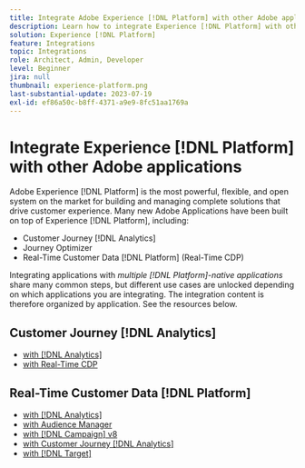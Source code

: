 ```yaml
---
title: Integrate Adobe Experience [!DNL Platform] with other Adobe applications
description: Learn how to integrate Experience [!DNL Platform] with other Adobe applications.
solution: Experience [!DNL Platform]
feature: Integrations
topic: Integrations
role: Architect, Admin, Developer
level: Beginner
jira: null
thumbnail: experience-platform.png
last-substantial-update: 2023-07-19
exl-id: ef86a50c-b8ff-4371-a9e9-8fc51aa1769a
---
```

# Integrate Experience [!DNL Platform] with other Adobe applications

Adobe Experience [!DNL Platform] is the most powerful, flexible, and open system on the market for building and managing complete solutions that drive customer experience. Many new Adobe Applications have been built on top of Experience [!DNL Platform], including:

* Customer Journey [!DNL Analytics]
* Journey Optimizer
* Real-Time Customer Data [!DNL Platform] (Real-Time CDP)

Integrating applications with _multiple [!DNL Platform]-native applications_ share many common steps, but different use cases are unlocked depending on which applications you are integrating. The integration content is therefore organized by application. See the resources below.


## Customer Journey [!DNL Analytics]

* [with [!DNL Analytics]](../cja/customer-journey-analytics-analytics.md)
* [with Real-Time CDP](../cja/cja-rtcdp.md)

## Real-Time Customer Data [!DNL Platform]

* [with [!DNL Analytics]](../rtcdp/rtcdp-analytics.md)
* [with Audience Manager](../rtcdp/rtcdp-aam.md)
* [with [!DNL Campaign] v8](../rtcdp/rtcdp-campaign.md)
* [with Customer Journey [!DNL Analytics]](../rtcdp/rtcdp-cja.md)
* [with [!DNL Target]](../rtcdp/rtcdp-target.md)
